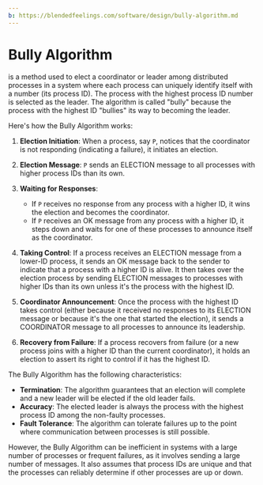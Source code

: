 ```yaml
---
b: https://blendedfeelings.com/software/design/bully-algorithm.md
---
```


# Bully Algorithm 
is a method used to elect a coordinator or leader among distributed processes in a system where each process can uniquely identify itself with a number (its process ID). The process with the highest process ID number is selected as the leader. The algorithm is called "bully" because the process with the highest ID "bullies" its way to becoming the leader.

Here's how the Bully Algorithm works:

1. **Election Initiation**: When a process, say `P`, notices that the coordinator is not responding (indicating a failure), it initiates an election.

2. **Election Message**: `P` sends an ELECTION message to all processes with higher process IDs than its own.

3. **Waiting for Responses**:
   - If `P` receives no response from any process with a higher ID, it wins the election and becomes the coordinator.
   - If `P` receives an OK message from any process with a higher ID, it steps down and waits for one of these processes to announce itself as the coordinator.

4. **Taking Control**: If a process receives an ELECTION message from a lower-ID process, it sends an OK message back to the sender to indicate that a process with a higher ID is alive. It then takes over the election process by sending ELECTION messages to processes with higher IDs than its own unless it's the process with the highest ID.

5. **Coordinator Announcement**: Once the process with the highest ID takes control (either because it received no responses to its ELECTION message or because it's the one that started the election), it sends a COORDINATOR message to all processes to announce its leadership.

6. **Recovery from Failure**: If a process recovers from failure (or a new process joins with a higher ID than the current coordinator), it holds an election to assert its right to control if it has the highest ID.

The Bully Algorithm has the following characteristics:
- **Termination**: The algorithm guarantees that an election will complete and a new leader will be elected if the old leader fails.
- **Accuracy**: The elected leader is always the process with the highest process ID among the non-faulty processes.
- **Fault Tolerance**: The algorithm can tolerate failures up to the point where communication between processes is still possible.

However, the Bully Algorithm can be inefficient in systems with a large number of processes or frequent failures, as it involves sending a large number of messages. It also assumes that process IDs are unique and that the processes can reliably determine if other processes are up or down.